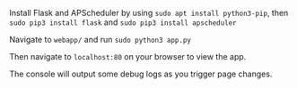 Install Flask and APScheduler by using `sudo apt install python3-pip`, then `sudo pip3 install flask` and `sudo pip3 install apscheduler`

Navigate to `webapp/` and run `sudo python3 app.py`

Then navigate to `localhost:80` on your browser to view the app.

The console will output some debug logs as you trigger page changes.
